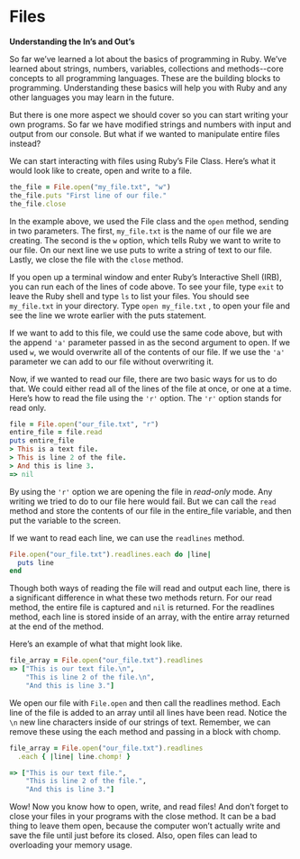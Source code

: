 # Files


__Understanding the In’s and Out’s__

So far we’ve learned a lot about the basics of programming in Ruby. We’ve learned about strings, numbers, variables, collections and methods--core concepts to all programming languages. These are the building blocks to programming. Understanding these basics will help you with Ruby and any other languages you may learn in the future.

But there is one more aspect we should cover so you can start writing your own programs. So far we have modified strings and numbers with input and output from our console. But what if we wanted to manipulate entire files instead?

We can start interacting with files using Ruby’s File Class. Here’s what it would look like to create, open and write to a file.

```ruby
the_file = File.open("my_file.txt", "w")
the_file.puts "First line of our file."
the_file.close
```

In the example above, we used the File class and the `open` method, sending in two parameters. The first, `my_file.txt` is the name of our file we are creating. The second is the `w` option, which tells Ruby we want to write to our file. On our next line we use puts to write a string of text to our file. Lastly, we close the file with the `close` method.

If you open up a terminal window and enter Ruby’s Interactive Shell (IRB), you can run each of the lines of code above. To see your file, type `exit` to leave the Ruby shell and type `ls` to list your files. You should see `my_file.txt` in your directory. Type `open my_file.txt` , to open your file and see the line we wrote earlier with the puts statement.

If we want to add to this file, we could use the same code above, but with the append `'a'` parameter passed in as the second argument to open. If we used `w`, we would overwrite all of the contents of our file. If we use the `'a'` parameter we can add to our file without overwriting it.

Now, if we wanted to read our file, there are two basic ways for us to do that. We could either read all of the lines of the file at once, or one at a time. Here’s how to read the file using the `'r'` option. The `'r'` option stands for read only.

```ruby
file = File.open("our_file.txt", "r")
entire_file = file.read
puts entire_file
> This is a text file.
> This is line 2 of the file.
> And this is line 3.
=> nil
```

By using the `'r'` option we are opening the file in _read-only_ mode. Any writing we tried to do to our file here would fail. But we can call the `read` method and store the contents of our file in the entire_file variable, and then put the variable to the screen.

If we want to read each line, we can use the `readlines` method.

```ruby
File.open("our_file.txt").readlines.each do |line|
  puts line
end
```

Though both ways of reading the file will read and output each line, there is a significant difference in what these two methods return. For our read method, the entire file is captured and `nil` is returned. For the readlines method, each line is stored inside of an array, with the entire array returned at the end of the method.

Here’s an example of what that might look like.

```ruby
file_array = File.open("our_file.txt").readlines
=> ["This is our text file.\n",
    "This is line 2 of the file.\n",
    "And this is line 3."]
```

We open our file with `File.open` and then call the readlines method. Each line of the file is added to an array until all lines have been read. Notice the `\n` new line characters inside of our strings of text. Remember, we can remove these using the each method and passing in a block with chomp.

```ruby
file_array = File.open("our_file.txt").readlines
  .each { |line| line.chomp! }

=> ["This is our text file.",
    "This is line 2 of the file.",
    "And this is line 3."]
```

Wow! Now you know how to open, write, and read files! And don’t forget to close your files in your programs with the close method. It can be a bad thing to leave them open, because the computer won’t actually write and save the file until just before its closed. Also, open files can lead to overloading your memory usage.
